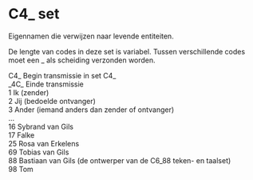 # C4\_ set

Eigennamen die verwijzen naar levende entiteiten.

De lengte van codes in deze set is variabel.
Tussen verschillende codes moet een \_ als scheiding verzonden worden.

C4\_  Begin transmissie in set C4\_  
\_4C\_  Einde transmissie  
1  Ik (zender)  
2  Jij (bedoelde ontvanger)  
3  Ander (iemand anders dan zender of ontvanger)  
...  
16  Sybrand van Gils  
17  Falke  
25  Rosa van Erkelens  
69  Tobias van Gils  
88  Bastiaan van Gils (de ontwerper van de C6_88 teken- en taalset)  
98  Tom  
